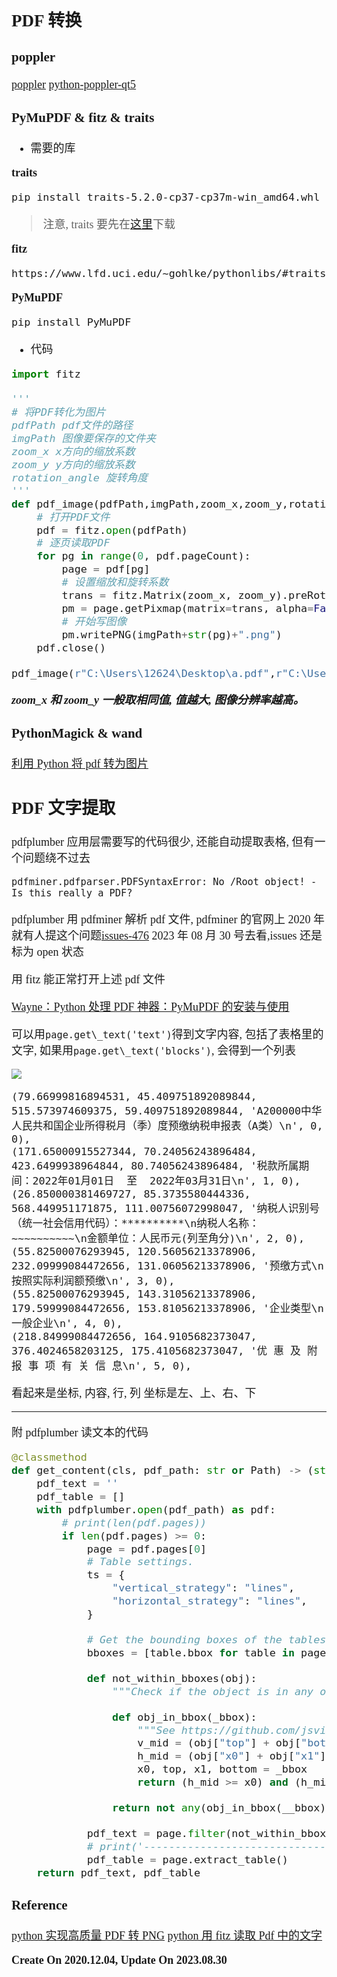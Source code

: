 <font size=4 face='楷体'>

## PDF 转换

### poppler

[poppler](https://poppler.freedesktop.org/)
[python-poppler-qt5](https://github.com/frescobaldi/python-poppler-qt5)

### PyMuPDF & fitz & traits

- 需要的库

**traits**

```bash
pip install traits‑5.2.0‑cp37‑cp37m‑win_amd64.whl
```

> 注意, traits 要先在[这里](https://www.lfd.uci.edu/~gohlke/pythonlibs/#traits)下载

**fitz**

```bash
https://www.lfd.uci.edu/~gohlke/pythonlibs/#traits
```

**PyMuPDF**

```bash
pip install PyMuPDF
```

- 代码

```py
import fitz

'''
# 将PDF转化为图片
pdfPath pdf文件的路径
imgPath 图像要保存的文件夹
zoom_x x方向的缩放系数
zoom_y y方向的缩放系数
rotation_angle 旋转角度
'''
def pdf_image(pdfPath,imgPath,zoom_x,zoom_y,rotation_angle):
    # 打开PDF文件
    pdf = fitz.open(pdfPath)
    # 逐页读取PDF
    for pg in range(0, pdf.pageCount):
        page = pdf[pg]
        # 设置缩放和旋转系数
        trans = fitz.Matrix(zoom_x, zoom_y).preRotate(rotation_angle)
        pm = page.getPixmap(matrix=trans, alpha=False)
        # 开始写图像
        pm.writePNG(imgPath+str(pg)+".png")
    pdf.close()

pdf_image(r"C:\Users\12624\Desktop\a.pdf",r"C:\Users\12624\Desktop\\",5,5,0)
```

_**zoom_x 和 zoom_y 一般取相同值, 值越大, 图像分辨率越高。**_

### PythonMagick & wand

[利用 Python 将 pdf 转为图片](https://www.jianshu.com/p/dd225ba31be4)

## PDF 文字提取

pdfplumber 应用层需要写的代码很少, 还能自动提取表格, 但有一个问题绕不过去

`pdfminer.pdfparser.PDFSyntaxError: No /Root object! - Is this really a PDF?`

pdfplumber 用 pdfminer 解析 pdf 文件, pdfminer 的官网上 2020 年就有人提这个问题[issues-476](https://link.zhihu.com/?target=https%3A//github.com/pdfminer/pdfminer.six/issues/476)
2023 年 08 月 30 号去看,issues 还是标为 open 状态

用 fitz 能正常打开上述 pdf 文件

[Wayne：Python 处理 PDF 神器：PyMuPDF 的安装与使用](https://zhuanlan.zhihu.com/p/517737462)

可以用`page.get\_text('text')`得到文字内容, 包括了表格里的文字, 如果用`page.get\_text('blocks')`, 会得到一个列表

![](https://pic1.zhimg.com/v2-952455fcbc785227886eae2e6871d944_b.jpg)

```
(79.66999816894531, 45.409751892089844, 515.573974609375, 59.409751892089844, 'A200000中华人民共和国企业所得税月（季）度预缴纳税申报表（A类）\n', 0, 0),
(171.65000915527344, 70.24056243896484, 423.6499938964844, 80.74056243896484, '税款所属期间：2022年01月01日  至  2022年03月31日\n', 1, 0),
(26.850000381469727, 85.3735580444336, 568.449951171875, 111.00756072998047, '纳税人识别号（统一社会信用代码）：**********\n纳税人名称：~~~~~~~~~~\n金额单位：人民币元(列至角分)\n', 2, 0),
(55.82500076293945, 120.56056213378906, 232.09999084472656, 131.06056213378906, '预缴方式\n按照实际利润额预缴\n', 3, 0),
(55.82500076293945, 143.31056213378906, 179.59999084472656, 153.81056213378906, '企业类型\n一般企业\n', 4, 0),
(218.84999084472656, 164.9105682373047, 376.4024658203125, 175.4105682373047, '优 惠 及 附 报 事 项 有 关 信 息\n', 5, 0),
```

看起来是坐标, 内容, 行, 列
坐标是左、上、右、下

---

附 pdfplumber 读文本的代码

```py
@classmethod
def get_content(cls, pdf_path: str or Path) -> (str, []):
    pdf_text = ''
    pdf_table = []
    with pdfplumber.open(pdf_path) as pdf:
        # print(len(pdf.pages))
        if len(pdf.pages) >= 0:
            page = pdf.pages[0]
            # Table settings.
            ts = {
                "vertical_strategy": "lines",
                "horizontal_strategy": "lines",
            }

            # Get the bounding boxes of the tables on the page.
            bboxes = [table.bbox for table in page.find_tables(table_settings=ts)]

            def not_within_bboxes(obj):
                """Check if the object is in any of the table's bbox."""

                def obj_in_bbox(_bbox):
                    """See https://github.com/jsvine/pdfplumber/blob/stable/pdfplumber/table.py#L404"""
                    v_mid = (obj["top"] + obj["bottom"]) / 2
                    h_mid = (obj["x0"] + obj["x1"]) / 2
                    x0, top, x1, bottom = _bbox
                    return (h_mid >= x0) and (h_mid < x1) and (v_mid >= top) and (v_mid < bottom)

                return not any(obj_in_bbox(__bbox) for __bbox in bboxes)

            pdf_text = page.filter(not_within_bboxes).extract_text()
            # print('---------------------------------')
            pdf_table = page.extract_table()
    return pdf_text, pdf_table
```

### Reference

[python 实现高质量 PDF 转 PNG](https://zhuanlan.zhihu.com/p/102742847)
[python 用 fitz 读取 Pdf 中的文字](https://zhuanlan.zhihu.com/p/575233497)

**Create On 2020.12.04, Update On 2023.08.30**
